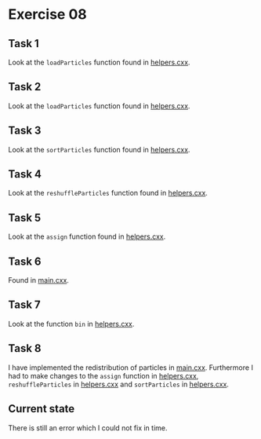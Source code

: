 # Exercise 08

## Task 1 

Look at the `loadParticles` function found in [helpers.cxx](mass_assignment/src/helpers.cxx).

## Task 2

Look at the `loadParticles` function found in [helpers.cxx](mass_assignment/src/helpers.cxx).

## Task 3

Look at the `sortParticles` function found in [helpers.cxx](mass_assignment/src/helpers.cxx).


## Task 4

Look at the `reshuffleParticles` function found in [helpers.cxx](mass_assignment/src/helpers.cxx).

## Task 5

Look at the `assign` function found in [helpers.cxx](mass_assignment/src/helpers.cxx).

## Task 6

Found in [main.cxx](mass_assignment/src/main.cxx).

## Task 7

Look at the function `bin` in [helpers.cxx](mass_assignment/src/main.cxx).

## Task 8

I have implemented the redistribution of particles in [main.cxx](mass_assignment/src/helpers.cxx).
Furthermore I had to make changes to the `assign` function in [helpers.cxx](mass_assignment/src/helpers.cxx), `reshuffleParticles` in [helpers.cxx](mass_assignment/src/helpers.cxx) and `sortParticles` in [helpers.cxx](mass_assignment/src/helpers.cxx).


## Current state
There is still an error which I could not fix in time.